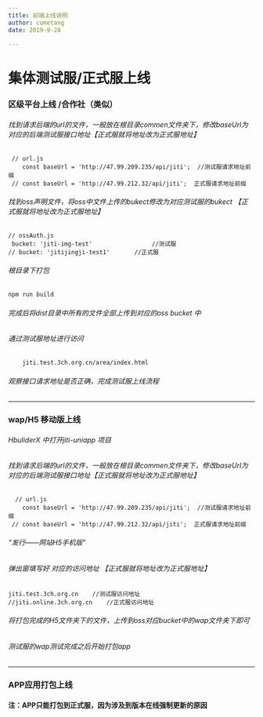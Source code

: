 ```yaml
---
title: 前端上线说明
author: cometang    
date: 2019-9-28

---
```


# 集体测试服/正式服上线

### 区级平台上线 /合作社（类似）

###### 找到请求后端的url的文件，一般放在根目录commen文件夹下，修改baseUrl为对应的后端测试服接口地址【正式服就将地址改为正式服地址】
     // url.js
        const baseUrl = 'http://47.99.209.235/api/jiti';  //测试服请求地址前缀
     // const baseUrl = 'http://47.99.212.32/api/jiti';  正式服请求地址前缀

###### 找到oss声明文件，将oss中文件上传的bukect修改为对应测试服的bukect 【正式服就将地址改为正式服地址】
    
    // ossAuth.js
     bucket: 'jiti-img-test'                 //测试服
    // bucket: 'jitijingji-test1'       //正式服
###### 根目录下打包
    
    npm run build               
    
###### 完成后将dist目录中所有的文件全部上传到对应的oss bucket 中
  
###### 通过测试服地址进行访问

        jiti.test.3ch.org.cn/area/index.html

###### 观察接口请求地址是否正确，完成测试服上线流程

<hr>

### wap/H5 移动版上线

###### HbuliderX 中打开jiti-uniapp 项目 

###### 找到请求后端的url的文件，一般放在根目录commen文件夹下，修改baseUrl为对应的后端测试服接口地址【正式服就将地址改为正式服地址】
      // url.js
        const baseUrl = 'http://47.99.209.235/api/jiti';  //测试服请求地址前缀
     // const baseUrl = 'http://47.99.212.32/api/jiti';  正式服请求地址前缀

###### “发行——网站H5手机版”
###### 弹出窗填写好 对应的访问地址   【正式服就将地址改为正式服地址】
    jiti.test.3ch.org.cn    //测试服访问地址
    //jiti.online.3ch.org.cn    //正式服访问地址
###### 将打包完成的H5文件夹下的文件，上传到oss对应bucket中的wap文件夹下即可

###### 测试服的wap测试完成之后开始打包app

<hr>

### APP应用打包上线
#### 注：APP只能打包到正式服，因为涉及到版本在线强制更新的原因



